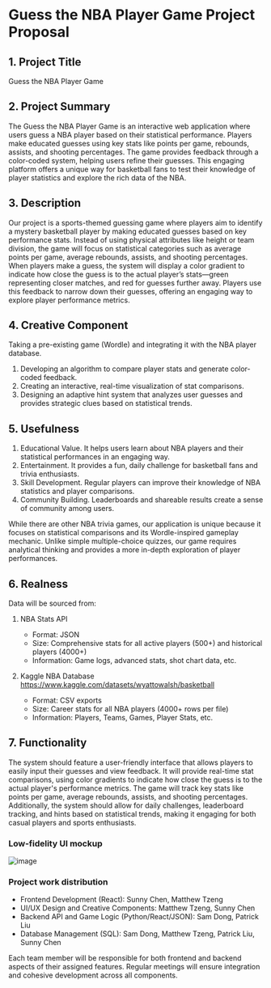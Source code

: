 # Guess the NBA Player Game Project Proposal

## 1. Project Title

Guess the NBA Player Game

## 2. Project Summary

The Guess the NBA Player Game is an interactive web application where users guess a NBA player based on their statistical performance. Players make educated guesses using key stats like points per game, rebounds, assists, and shooting percentages. The game provides feedback through a color-coded system, helping users refine their guesses. This engaging platform offers a unique way for basketball fans to test their knowledge of player statistics and explore the rich data of the NBA.

## 3. Description

Our project is a sports-themed guessing game where players aim to identify a mystery basketball player by making educated guesses based on key performance stats. Instead of using physical attributes like height or team division, the game will focus on statistical categories such as average points per game, average rebounds, assists, and shooting percentages. When players make a guess, the system will display a color gradient to indicate how close the guess is to the actual player’s stats—green representing closer matches, and red for guesses further away. Players use this feedback to narrow down their guesses, offering an engaging way to explore player performance metrics.

## 4. Creative Component

Taking a pre-existing game (Wordle) and integrating it with the NBA player database.
1. Developing an algorithm to compare player stats and generate color-coded feedback.
2. Creating an interactive, real-time visualization of stat comparisons.
3. Designing an adaptive hint system that analyzes user guesses and provides strategic clues based on statistical trends.

## 5. Usefulness

1. Educational Value. It helps users learn about NBA players and their statistical performances in an engaging way.
2. Entertainment. It provides a fun, daily challenge for basketball fans and trivia enthusiasts.
3. Skill Development. Regular players can improve their knowledge of NBA statistics and player comparisons.
4. Community Building. Leaderboards and shareable results create a sense of community among users.

While there are other NBA trivia games, our application is unique because it focuses on statistical comparisons and its Wordle-inspired gameplay mechanic. Unlike simple multiple-choice quizzes, our game requires analytical thinking and provides a more in-depth exploration of player performances.


## 6. Realness

Data will be sourced from:

1. NBA Stats API
   - Format: JSON
   - Size: Comprehensive stats for all active players (500+) and historical players (4000+)
   - Information: Game logs, advanced stats, shot chart data, etc.

2. Kaggle NBA Database
   https://www.kaggle.com/datasets/wyattowalsh/basketball
   - Format: CSV exports
   - Size: Career stats for all NBA players (4000+ rows per file)
   - Information: Players, Teams, Games, Player Stats, etc.

## 7. Functionality

The system should feature a user-friendly interface that allows players to easily input their guesses and view feedback. It will provide real-time stat comparisons, using color gradients to indicate how close the guess is to the actual player's performance metrics. The game will track key stats like points per game, average rebounds, assists, and shooting percentages. Additionally, the system should allow for daily challenges, leaderboard tracking, and hints based on statistical trends, making it engaging for both casual players and sports enthusiasts.

### Low-fidelity UI mockup

![image](https://github.com/user-attachments/assets/9cc97cbe-e6ce-4bbb-b754-15f28d55750a)

### Project work distribution

- Frontend Development (React): Sunny Chen, Matthew Tzeng
- UI/UX Design and Creative Components: Matthew Tzeng, Sunny Chen
- Backend API and Game Logic (Python/React/JSON): Sam Dong, Patrick Liu
- Database Management (SQL): Sam Dong, Matthew Tzeng, Patrick Liu, Sunny Chen

Each team member will be responsible for both frontend and backend aspects of their assigned features. Regular meetings will ensure integration and cohesive development across all components.
